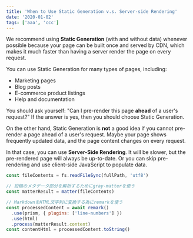 ```yaml
---
title: 'When to Use Static Generation v.s. Server-side Rendering'
date: '2020-01-02'
tags: ['aaa', 'ccc']
---
```


We recommend using **Static Generation** (with and without data) whenever possible because your page can be built once and served by CDN, which makes it much faster than having a server render the page on every request.

You can use Static Generation for many types of pages, including:

- Marketing pages
- Blog posts
- E-commerce product listings
- Help and documentation

You should ask yourself: "Can I pre-render this page **ahead** of a user's request?" If the answer is yes, then you should choose Static Generation.

On the other hand, Static Generation is **not** a good idea if you cannot pre-render a page ahead of a user's request. Maybe your page shows frequently updated data, and the page content changes on every request.

In that case, you can use **Server-Side Rendering**. It will be slower, but the pre-rendered page will always be up-to-date. Or you can skip pre-rendering and use client-side JavaScript to populate data.

```js:hoge.js
const fileContents = fs.readFileSync(fullPath, 'utf8')

// 投稿のメタデータ部分を解析するためにgray-matterを使う
const matterResult = matter(fileContents)

// MarkdownをHTML文字列に変換する為にremarkを使う
const processedContent = await remark()
  .use(prism, { plugins: ['line-numbers'] })
  .use(html)
  .process(matterResult.content)
const contentHtml = processedContent.toString()
```
